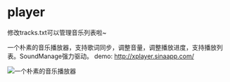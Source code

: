 player
======

修改tracks.txt可以管理音乐列表啦~

一个朴素的音乐播放器，支持歌词同步，调整音量，调整播放进度，支持播放列表。SoundManage强力驱动。
demo: http://xplayer.sinaapp.com/

![一个朴素的音乐播放器](http://ww4.sinaimg.cn/large/5a7a189bgw1e6xy309xkuj20of0go0ts.jpg)